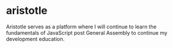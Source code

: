 # aristotle

Aristotle serves as a platform where I will continue to learn the fundamentals of JavaScript post General Assembly to continue my development education.
